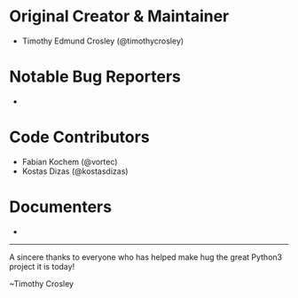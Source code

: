 Original Creator & Maintainer
===================
- Timothy Edmund Crosley (@timothycrosley)

Notable Bug Reporters
===================
-

Code Contributors
===================
- Fabian Kochem (@vortec)
- Kostas Dizas (@kostasdizas)

Documenters
===================
-

--------------------------------------------

A sincere thanks to everyone who has helped make hug the great Python3 project it is today!

~Timothy Crosley
